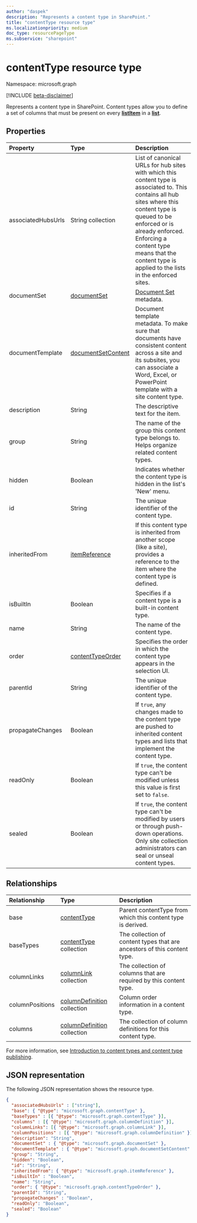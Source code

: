 ```yaml
---
author: "daspek"
description: "Represents a content type in SharePoint."
title: "contentType resource type"
ms.localizationpriority: medium
doc_type: resourcePageType
ms.subservice: "sharepoint"
---
```


# contentType resource type

Namespace: microsoft.graph

[!INCLUDE [beta-disclaimer](../../includes/beta-disclaimer.md)]

Represents a content type in SharePoint. Content types allow you to define a set of columns that must be present on every [**listItem**][listItem] in a [**list**][list].

## Properties

| Property          | Type                 | Description|
|:------------------|:---------------------|:----------------------------------|
|   associatedHubsUrls         | String collection | List of canonical URLs for hub sites with which this content type is associated to. This contains all hub sites where this content type is queued to be enforced or is already enforced. Enforcing a content type means that the content type is applied to the lists in the enforced sites.|
|   documentSet         | [documentSet][]      | [Document Set](/sharepoint/governance/document-set-planning#about-document-sets) metadata.|
|   documentTemplate    | [documentSetContent][] | Document template metadata. To make sure that documents have consistent content across a site and its subsites, you can associate a Word, Excel, or PowerPoint template with a site content type.|
|   description     | String               | The descriptive text for the item.|
|   group           | String               | The name of the group this content type belongs to. Helps organize related content types.|
|   hidden          | Boolean              | Indicates whether the content type is hidden in the list's 'New' menu.|
|   id              | String               | The unique identifier of the content type.|
|   inheritedFrom   | [itemReference][]    | If this content type is inherited from another scope (like a site), provides a reference to the item where the content type is defined.|
|   isBuiltIn              | Boolean| Specifies if a content type is a built-in content type. |
|   name            | String               | The name of the content type.|
|   order           | [contentTypeOrder][] | Specifies the order in which the content type appears in the selection UI.|
|   parentId        | String               | The unique identifier of the content type.|
|   propagateChanges     | Boolean              | If `true`, any changes made to the content type are pushed to inherited content types and lists that implement the content type.|
|   readOnly        | Boolean              | If `true`, the content type can't be modified unless this value is first set to `false`.|
|   sealed          | Boolean              | If `true`, the content type can't be modified by users or through push-down operations. Only site collection administrators can seal or unseal content types.|

## Relationships

| Relationship    | Type                      | Description|
|:----------------|:--------------------------|:-------------------------------|
|   base     | [contentType][]  | Parent contentType from which this content type is derived. |
|   baseTypes     | [contentType][] collection     | The collection of content types that are ancestors of this content type.|
|   columnLinks   | [columnLink][] collection | The collection of columns that are required by this content type.|
|   columnPositions         | [columnDefinition][] collection | Column order information in a content type.|
|   columns       | [columnDefinition][] collection  | The collection of column definitions for this content type.|

For more information, see [Introduction to content types and content type publishing][contentTypeIntro].

[columnLink]: columnlink.md
[contentTypeIntro]: https://support.office.com/article/Introduction-to-content-types-and-content-type-publishing-e1277a2e-a1e8-4473-9126-91a0647766e5
[itemReference]: itemreference.md
[contentTypeOrder]: contenttypeorder.md
[columnDefinition]: columndefinition.md
[contentType]: contenttype.md
[documentSet]: documentset.md
[documentSetContent]: documentsetcontent.md

## JSON representation

The following JSON representation shows the resource type.

<!-- { "blockType": "resource", "@odata.type": "microsoft.graph.contentType","keyProperty":"id" } -->

```json
{
  "associatedHubsUrls" : ["string"],
  "base": { "@type": "microsoft.graph.contentType" },
  "baseTypes" : [{ "@type": "microsoft.graph.contentType" }],
  "columns" : [{ "@type": "microsoft.graph.columnDefinition" }],
  "columnLinks": [{ "@type": "microsoft.graph.columnLink" }],
  "columnPositions" : [{ "@type": "microsoft.graph.columnDefinition" }],
  "description": "String",
  "documentSet" : { "@type": "microsoft.graph.documentSet" },
  "documentTemplate" : { "@type": "microsoft.graph.documentSetContent" },
  "group": "String",
  "hidden": "Boolean",
  "id": "String",
  "inheritedFrom": { "@type": "microsoft.graph.itemReference" },
  "isBuiltIn" : "Boolean",
  "name": "String",
  "order": { "@type": "microsoft.graph.contentTypeOrder" },
  "parentId": "String",
  "propagateChanges" : "Boolean",
  "readOnly": "Boolean",
  "sealed": "Boolean"
}
```

[list]: list.md
[listItem]: listitem.md

<!--
{
  "type": "#page.annotation",
  "description": "",
  "keywords": "",
  "section": "documentation",
  "tocPath": "Resources/ContentType",
  "suppressions": []
}
-->
